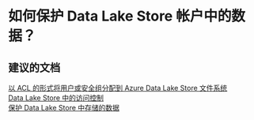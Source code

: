 <properties
    pageTitle="How do I secure data in my data lake store account?"
    description="如何保护 Data Lake Store 帐户中的数据？"
    service="Microsoft.DataLakeStore"
    resource="accounts"
    authors="wmeng-msft"
    displayOrder="3"
    selfHelpType="resource"
    supportTopicIds=""
    resourceTags=""
    productPesIds=""
    cloudEnvironments="public"
/>


# <a name="how-do-i-secure-data-in-my-data-lake-store-account"></a>如何保护 Data Lake Store 帐户中的数据？

## <a name="recommended-documents"></a>**建议的文档**
[以 ACL 的形式将用户或安全组分配到 Azure Data Lake Store 文件系统](https://azure.microsoft.com/documentation/articles/data-lake-store-secure-data/#filepermissions)<br>
[Data Lake Store 中的访问控制](https://azure.microsoft.com/documentation/articles/data-lake-store-access-control/)<br>
[保护 Data Lake Store 中存储的数据](https://azure.microsoft.com/documentation/articles/data-lake-store-secure-data/)



<!--HONumber=Nov16_HO2-->


